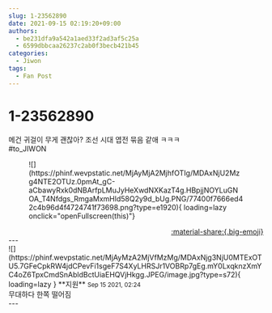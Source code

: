 ```yaml
---
slug: 1-23562890
date: 2021-09-15 02:19:20+09:00
authors:
  - be231dfa9a542a1aed33f2ad3af5c25a
  - 6599dbbcaa26237c2ab0f3becb421b45
categories:
  - Jiwon
tags:
  - Fan Post
---
```


# 1-23562890

<div class="post-container" markdown="1">
<div class="content-container md-sidebar__scrollwrap" markdown="1">

메건 귀걸이 무게 괜찮아? 조선 시대 엽전 묶음 같애 ㅋㅋㅋ<br>\#to_JIWON
<figure markdown="1">
![](https://phinf.wevpstatic.net/MjAyMjA2MjhfOTIg/MDAxNjU2Mzg4NTE2OTUz.0pmAt_gC-aCbawyRxk0dNBArfpLMuJyHeXwdNXKazT4g.HBpjjNOYLuGNOA_T4Nfdgs_RmgaMxmHld58Q2y9d_bUg.PNG/77400f7666ed42c4b96d4f4724741f73698.png?type=e1920){ loading=lazy onclick="openFullscreen(this)"}
</figure>


</div>
</div>

<div style="text-align: right;" markdown="1">
<a href="https://weverse.io/fromis9/fanpost/1-23562890" style="text-align: right;">:material-share:{.big-emoji}</a>
</div>
---

<div class="comments-container md-sidebar__scrollwrap" markdown="1">
<div class="comment" markdown="1">
<div class='id-container' markdown="1">
![](https://phinf.wevpstatic.net/MjAyMzA2MjVfMzMg/MDAxNjg3NjU0MTExOTU5.7GFeCpkRW4jdCPevFi1sgeF7S4XyLHRSJr1VOBRp7gEg.mY0LxqknzXmYC4oZ6TpxCmdSnAbldBctUiaEHQVjHkgg.JPEG/image.jpg?type=s72){ loading=lazy }
**<span class="artist">지원</span>** <small>Sep 15 2021, 02:24</small><br>
</div>
<div class='comment-body' markdown="1">
무대하다 한쪽 떨어짐
</div>
</div>
</div>
---
